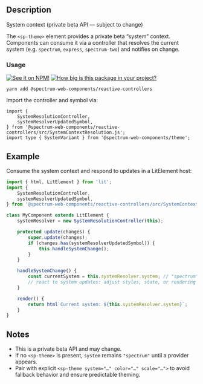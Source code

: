 ## Description

System context (private beta API — subject to change)

The `<sp-theme>` element provides a private beta “system” context. Components can consume it via a controller that resolves the current system (e.g. `spectrum`, `express`, `spectrum-two`) and notifies on change.

### Usage

[![See it on NPM!](https://img.shields.io/npm/v/@spectrum-web-components/reactive-controllers?style=for-the-badge)](https://www.npmjs.com/package/@spectrum-web-components/reactive-controllers)
[![How big is this package in your project?](https://img.shields.io/bundlephobia/minzip/@spectrum-web-components/reactive-controllers?style=for-the-badge)](https://bundlephobia.com/result?p=@spectrum-web-components/reactive-controllers)

```
yarn add @spectrum-web-components/reactive-controllers
```

Import the controller and symbol via:

```
import {
    SystemResolutionController,
    systemResolverUpdatedSymbol,
} from '@spectrum-web-components/reactive-controllers/src/SystemContextResolution.js';
import type { SystemVariant } from '@spectrum-web-components/theme';
```

## Example

Consume the system context and respond to updates in a LitElement host:

```js
import { html, LitElement } from 'lit';
import {
    SystemResolutionController,
    systemResolverUpdatedSymbol,
} from '@spectrum-web-components/reactive-controllers/src/SystemContextResolution.js';

class MyComponent extends LitElement {
    systemResolver = new SystemResolutionController(this);

    protected update(changes) {
        super.update(changes);
        if (changes.has(systemResolverUpdatedSymbol)) {
            this.handleSystemChange();
        }
    }

    handleSystemChange() {
        const currentSystem = this.systemResolver.system; // "spectrum" | "express" | "spectrum-two"
        // react to system updates: adjust styles, state, or rendering
    }

    render() {
        return html`Current system: ${this.systemResolver.system}`;
    }
}
```

## Notes

- This is a private beta API and may change.
- If no `<sp-theme>` is present, `system` remains `"spectrum"` until a provider appears.
- Pair with explicit `<sp-theme system="…" color="…" scale="…">` to avoid fallback behavior and ensure predictable theming.
